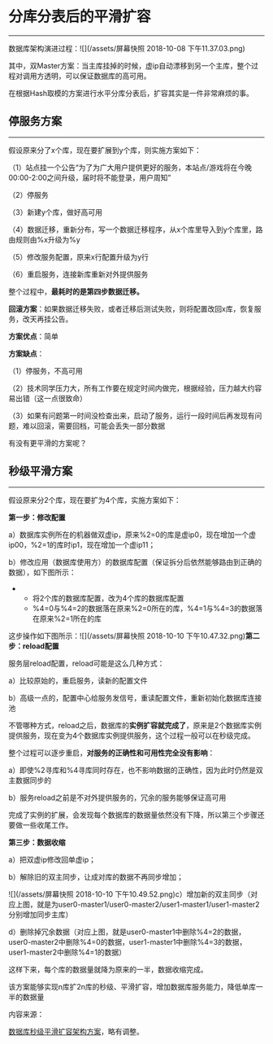 # 分库分表后的平滑扩容

---

数据库架构演进过程：![](/assets/屏幕快照 2018-10-08 下午11.37.03.png)

其中，双Master方案：当主库挂掉的时候，虚ip自动漂移到另一个主库，整个过程对调用方透明，可以保证数据库的高可用。

在根据Hash取模的方案进行水平分库分表后，扩容其实是一件非常麻烦的事。

## 停服务方案

---

假设原来分了x个库，现在要扩展到y个库，则实施方案如下：

（1）站点挂一个公告“为了为广大用户提供更好的服务，本站点/游戏将在今晚00:00-2:00之间升级，届时将不能登录，用户周知”

（2）停服务

（3）新建y个库，做好高可用

（4）数据迁移，重新分布，写一个数据迁移程序，从x个库里导入到y个库里，路由规则由%x升级为%y

（5）修改服务配置，原来x行配置升级为y行

（6）重启服务，连接新库重新对外提供服务

整个过程中，**最耗时的是第四步数据迁移。**

**回滚方案**：如果数据迁移失败，或者迁移后测试失败，则将配置改回x库，恢复服务，改天再挂公告。

**方案优点**：简单

**方案缺点**：

（1）停服务，不高可用

（2）技术同学压力大，所有工作要在规定时间内做完，根据经验，压力越大约容易出错（这一点很致命）

（3）如果有问题第一时间没检查出来，启动了服务，运行一段时间后再发现有问题，难以回滚，需要回档，可能会丢失一部分数据

有没有更平滑的方案呢？

## 秒级平滑方案

---

假设原来分2个库，现在要扩为4个库，实施方案如下：

**第一步：修改配置**

a）数据库实例所在的机器做双虚ip，原来%2=0的库是虚ip0，现在增加一个虚ip00，%2=1的库时ip1，现在增加一个虚ip11；

b）修改应用（数据库使用方）的数据库配置（保证拆分后依然能够路由到正确的数据），如下图所示：

* * 将2个库的数据库配置，改为4个库的数据库配置
  * %4=0与%4=2的数据落在原来%2=0所在的库，%4=1与%4=3的数据落在原来%2=1所在的库

这步操作如下图所示：![](/assets/屏幕快照 2018-10-10 下午10.47.32.png)**第二步：reload配置**

服务层reload配置，reload可能是这么几种方式：

a）比较原始的，重启服务，读新的配置文件

b）高级一点的，配置中心给服务发信号，重读配置文件，重新初始化数据库连接池

不管哪种方式，reload之后，数据库的**实例扩容就完成了**，原来是2个数据库实例提供服务，现在变为4个数据库实例提供服务，这个过程一般可以在秒级完成。

整个过程可以逐步重启，**对服务的正确性和可用性完全没有影响**：

a）即使%2寻库和%4寻库同时存在，也不影响数据的正确性，因为此时仍然是双主数据同步的

b）服务reload之前是不对外提供服务的，冗余的服务能够保证高可用

完成了实例的扩展，会发现每个数据库的数据量依然没有下降，所以第三个步骤还要做一些收尾工作。

**第三步：数据收缩**

a）把双虚ip修改回单虚ip；

b）解除旧的双主同步，让成对库的数据不再同步增加；

![](/assets/屏幕快照 2018-10-10 下午10.49.52.png)c）增加新的双主同步（对应上图，就是为user0-master1/user0-master2/user1-master1/user1-master2分别增加同步主库）

d）删除掉冗余数据（对应上图，就是user0-master1中删除%4=2的数据，user0-master2中删除%4=0的数据，user1-master1中删除%4=3的数据，user1-master2中删除%4=1的数据）

这样下来，每个库的数据量就降为原来的一半，数据收缩完成。

该方案能够实现n库扩2n库的秒级、平滑扩容，增加数据库服务能力，降低单库一半的数据量

内容来源：

[数据库秒级平滑扩容架构方案](https://www.w3cschool.cn/architectroad/architectroad-database-smooth-expansion.html)，略有调整。

